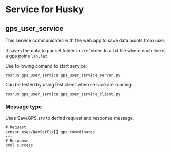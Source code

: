 # Service for Husky

## gps_user_service

This service communicates with the web app to save data points from user.

It saves the data to packet folder in `src` folder. In a txt file where each line is a gps poins `lan,lat`.

Use following comand to start service:
```
rosrun gps_user_service gps_user_service_server.py
```

Can be tested by using test client when service are running:
```
rosrun gps_user_service gps_user_service_client.py
```

### Message type 

Uses SaveGPS.srv to defind request and response message.

```
# Request
sensor_msgs/NavSatFix[] gps_coordinates
---
# Response
bool success
```

